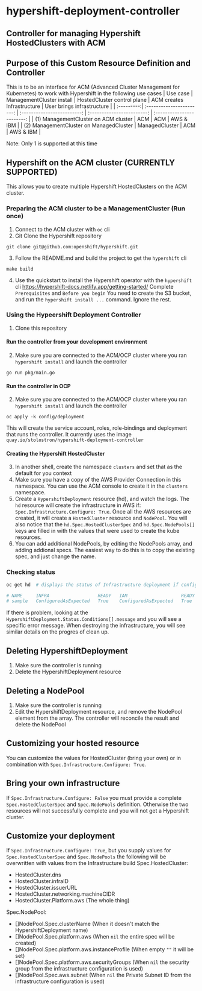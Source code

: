 # hypershift-deployment-controller
## Controller for managing Hypershift HostedClusters with ACM

## Purpose of this Custom Resource Definition and Controller
This is to be an interface for ACM (Advanced Cluster Management for Kubernetes) to work with Hypershift in the following use cases
  | Use case   | ManagementCluster install | HostedCluster control plane | ACM creates Infrastructure | User brings infrastructure |
  | :---------:| :-----------------------: | :-------------------------: | :------------------------: | :------------------------: |
  | (1) ManagementCluster on ACM cluster    | ACM                         | ACM                        | AWS & IBM |
  | (2) ManagementCluster on ManagedCluster | ManagedCluster              | ACM                        | AWS & IBM |

  Note: Only 1 is supported at this time

## Hypershift on the ACM cluster (CURRENTLY SUPPORTED)
This allows you to create multiple Hypershift HostedClusters on the ACM cluster.

### Preparing the ACM cluster to be a ManagementCluster (Run once)
1. Connect to the ACM cluster with `oc` cli
2. Git Clone the Hypershift repository
  ```shell
  git clone git@github.com:openshift/hypershift.git
  ```
3. Follow the README.md and build the project to get the `hypershift` cli
  ```shell
  make build
  ```
4. Use the quickstart to install the Hypershift operator with the `hypershift` cli
  https://hypershift-docs.netlify.app/getting-started/
  Complete `Prerequisites` and `Before you begin`
  You need to create the S3 bucket, and run the `hypershift install ...` command. Ignore the rest.

### Using the Hypeershift Deployment Controller
1. Clone this repository
#### Run the controller from your development environment
2. Make sure you are connected to the ACM/OCP cluster where you ran `hypershift install` and launch the controller
  ```shell
  go run pkg/main.go
  ```
#### Run the controller in OCP
2. Make sure you are connected to the ACM/OCP cluster where you ran `hypershift install` and launch the controller
  ```shell
  oc apply -k config/deployment
  ```
  This will create the service account, roles, role-bindings and deployment that runs the controller. It currently uses the image `quay.io/stolostron/hypershift-deployment-controller`
#### Creating the Hypershift HostedCluster
3. In another shell, create the namespace `clusters` and set that as the default for you context
4. Make sure you have a copy of the AWS Provider Connection in this namespace. You can use the ACM console to create it in the `clusters` namespace.
4. Create a `HypershiftDeployment` resource (hd), and watch the logs.  The `hd` resource will create the infrastructure in AWS if: `Spec.Infrastructure.Configure: True`. Once all the AWS resources are created, it will create a `HostedCluster` resource and `NodePool`.  You will also notice that the `hd.Spec.HostedClusterSpec` and `hd.Spec.NodePools[]` keys are filled in with the values that were used to create the kube resources.
5. You can add additional NodePools, by editing the NodePools array, and adding addional specs. The easiest way to do this is to copy the existing spec, and just change the name.

### Checking status
```bash
oc get hd  # displays the status of Infrastructure deployment if configure: true

# NAME     INFRA                  READY   IAM                    READY   PROVIDER REF          FOUND
# sample   ConfiguredAsExpected   True    ConfiguredAsExpected   True    ReferenceAsExpected   True
```
If there is problem, looking at the `HypershiftDeployment.Status.Conditions[].message` and you will see a specific error message.  When destroying the infrastructure, you will see similar details on the progres of clean up.

## Deleting HypershiftDeployment
1. Make sure the controller is running
2. Delete the HypershiftDeployment resource

## Deleting a NodePool
1. Make sure the controller is running
2. Edit the HypershiftDeployment resource, and remove the NodePool element from the array. The controller will reconcile the result and delete the NodePool

## Customizing your hosted resource
You can customize the values for HostedCluster (bring your own) or in combination with `Spec.Infrastructure.Configure: True`.

## Bring your own infrastructure
If `Spec.Infrastructure.Configure: False` you must provide a complete `Spec.HostedClusterSpec` and `Spec.NodePools` definition.  Otherwise the two resources will not successfully complete and you will not get a Hypershift cluster.

## Customize your deployment
If `Spec.Infrastructure.Configure: True`, but you supply values for `Spec.HostedClusterSpec` and `Spec.NodePools` the following will be overwritten with values from the Infrastructure build
Spec.HostedCluster:
* HostedCluster.dns
* HostedCluster.infraID
* HostedCluster.issuerURL
* HostedCluster.networking.machineCIDR
* HostedCluster.Platform.aws  (The whole thing)

Spec.NodePool:
* []NodePool.Spec.clusterName  (When it doesn't match the HypershiftDeployment name)
* []NodePool.Spec.platform.aws (When `nil` the entire spec will be created)
* []NodePool.Spec.platform.aws.instanceProfile (When empty `""` it will be set)
* []NodePool.Spec.platform.aws.securityGroups (When `nil` the security group from the infrastructure configuration is used)
* []NodePool.Spec.aws.subnet (When `nil` the Private Subnet ID from the infrastructure configuration is used)

